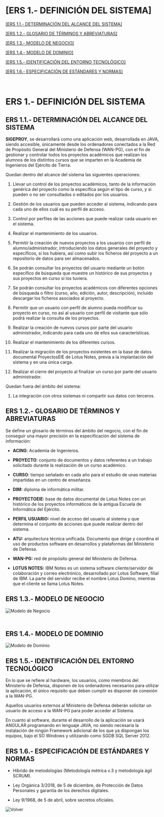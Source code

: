 # [ERS 1.- DEFINICIÓN DEL SISTEMA]

<A href="#ers11">[ERS 1.1.- DETERMINACIÓN DEL ALCANCE DEL SISTEMA]</A>

<A href="#ers12">[ERS 1.2.- GLOSARIO DE TÉRMINOS Y ABREVIATURAS]</A>

<A href="#ers13">[ERS 1.3.- MODELO DE NEGOCIO]</A>

<A href="#ers14">[ERS 1.4.- MODELO DE DOMINIO]</A>

<A href="#ers15">[ERS 1.5.- IDENTIFICACIÓN DEL ENTORNO TECNOLÓGICO]</A>

<A href="#ers16">[ERS 1.6.- ESPECIFICACIÓN DE ESTÁNDARES Y NORMAS]</A>

<br>ERS 1.- DEFINICIÓN DEL SISTEMA
==================================

<A name= “ers11”> ERS 1.1.- DETERMINACIÓN DEL ALCANCE DEL SISTEMA</A> 
-----------------------------------------------

**SIGEPROY**, se desarrollará como una aplicación web, desarrollada en JAVA,
siendo accesible, únicamente desde los ordenadores conectados a la Red de
Propósito General del Ministerio de Defensa (WAN-PG), con el fin de gestionar y
controlar todos los proyectos académicos que realizan los alumnos de los
distintos cursos que se imparten en la Academia de Ingenieros del Ejército de
Tierra.

Quedan dentro del alcance del sistema las siguientes operaciones:

1.  Llevar un control de los proyectos académicos, tanto de la información
    genérica del proyecto como la específica según el tipo de curso, y si pueden
    o no ser consultados o editados por los usuarios.

2.  Gestión de los usuarios que pueden acceder al sistema, indicando para cada
    uno de ellos cuál es su perfil de acceso.

3.  Control por perfiles de las acciones que puede realizar cada usuario en el
    sistema.

4.  Realizar el mantenimiento de los usuarios.

5.  Permitir la creación de nuevos proyectos a los usuarios con perfil de
    alumno/administrador, introduciendo los datos generales del proyecto y
    específicos, si los hubiera, así como subir los ficheros del proyecto a un
    repositorio de datos para ser almacenados.

6.  Se podrán consultar los proyectos del usuario mediante un botón específico
    de búsqueda que muestre un histórico de sus proyectos y sus proyectos en
    curso si los tuviera.

7.  Se podrán consultar los proyectos académicos con diferentes opciones de
    búsqueda o filtro (curso, año, edición, autor, descripción), incluido
    descargar los ficheros asociados al proyecto.

8.  Permitir que un usuario con perfil de alumno pueda modificar su proyecto en
    curso, no así al usuario con perfil de visitante que sólo podrá realizar la
    consulta de los proyectos.

9.  Realizar la creación de nuevos cursos por parte del usuario administrador,
    indicando para cada uno de ellos sus características.

10. Realizar el mantenimiento de los diferentes cursos.

11. Realizar la migración de los proyectos existentes en la base de datos
    documental ProyectosEIE de Lotus Notes, previa a la implantación del sistema
    y en una única carga.

12. Realizar el cierre del proyecto al finalizar un curso por parte del usuario
    administrador.

Quedan fuera del ámbito del sistema:

1.  La integración con otros sistemas ni compartir sus datos con terceros.

<A name= “ers12”>ERS 1.2.- GLOSARIO DE TÉRMINOS Y ABREVIATURAS</A>
---------------------------------------------

Se define un glosario de términos del ámbito del negocio, con el fin de
conseguir una mayor precisión en la especificación del sistema de información:

-   **ACING**: Academia de Ingenieros.

-   **PROYECTO**: conjunto de documentos y datos referentes a un trabajo
    solicitado durante la realización de un curso académico.

-   **CURSO**: tiempo señalado en cada año para el estudio de unas materias
    impartidas en un centro de enseñanza.

-   **DIM:** diploma de informática militar.

-   **PROYECTOEIE:** base de datos documental de Lotus Notes con un histórico de
    los proyectos informáticos de la antigua Escuela de Informática del
    Ejército.

-   **PERFIL USUARIO:** nivel de acceso del usuario al sistema y que determina
    el conjunto de acciones que puede realizar dentro del sistema.

-   **ATU:** arquitectura técnica unificada. Documento que dirige y coordina el
    uso de productos software en desarrollos y plataformas del Ministerio de
    Defensa.

-   **WAN-PG:** red de propósito general del Ministerio de Defensa.

-   **LOTUS NOTES:** IBM Notes es un sistema software cliente/servidor de
    colaboración y correo electrónico, desarrollado por Lotus Software, filial
    de IBM. La parte del servidor recibe el nombre Lotus Domino, mientras que el
    cliente se llama Lotus Notes.

<A name= “ers13”>ERS 1.3.- MODELO DE NEGOCIO</A>
---------------------------

![Modelo de Negocio](https://github.com/DptoSIC/proyectoEIE/blob/master/ERS-ASI/imagenes/MNEGOCIO.jpg)

<A name= “ers14”><br>**ERS 1.4.- MODELO DE DOMINIO**</A>
-----------------------------------

![Modelo de Dominio](https://github.com/DptoSIC/proyectoEIE/blob/master/ERS-ASI/imagenes/MDOMINIO.jpg)

<A name= “ers15”>ERS 1.5.- IDENTIFICACIÓN DEL ENTORNO TECNOLÓGICO</A>
------------------------------------------------

En lo que se refiere al hardware, los usuarios, como miembros del Ministerio de
Defensa, disponen de los ordenadores necesarios para utilizar la aplicación, el
único requisito que deben cumplir es disponer de conexión a la WAN-PG.

Aquellos usuarios externos al Ministerio de Defensa deberán solicitar un usuario
de acceso a la WAN-PG para poder acceder al Sistema.

En cuanto al software, durante el desarrollo de la aplicación se usará ANGULAR
programando en lenguaje JAVA, no siendo necesaria la instalación de ningún
Framework adicional de los que ya dispongan los equipos, bajo el SO Windows y
utilizando como SGDB SQL Server 2012.

<A name= “ers16”>ERS 1.6.- ESPECIFICACIÓN DE ESTÁNDARES Y NORMAS</A>
-----------------------------------------------

-   Híbrido de metodologías (Metodología métrica v.3 y metodología ágil SCRUM).

-   Ley Orgánica 3/2018, de 5 de diciembre, de Protección de Datos Personales y
    garantía de los derechos digitales.

-   Ley 9/1968, de 5 de abril, sobre secretos oficiales.

![Volver]()
